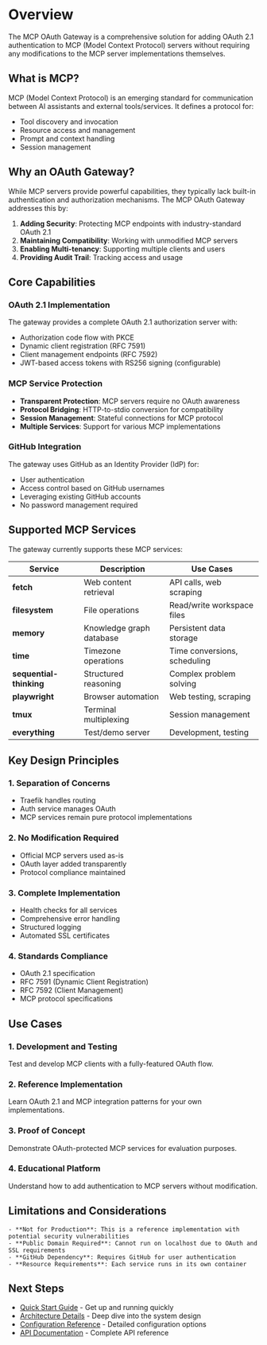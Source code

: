 # Overview

The MCP OAuth Gateway is a comprehensive solution for adding OAuth 2.1 authentication to MCP (Model Context Protocol) servers without requiring any modifications to the MCP server implementations themselves.

## What is MCP?

MCP (Model Context Protocol) is an emerging standard for communication between AI assistants and external tools/services. It defines a protocol for:
- Tool discovery and invocation
- Resource access and management
- Prompt and context handling
- Session management

## Why an OAuth Gateway?

While MCP servers provide powerful capabilities, they typically lack built-in authentication and authorization mechanisms. The MCP OAuth Gateway addresses this by:

1. **Adding Security**: Protecting MCP endpoints with industry-standard OAuth 2.1
2. **Maintaining Compatibility**: Working with unmodified MCP servers
3. **Enabling Multi-tenancy**: Supporting multiple clients and users
4. **Providing Audit Trail**: Tracking access and usage

## Core Capabilities

### OAuth 2.1 Implementation

The gateway provides a complete OAuth 2.1 authorization server with:
- Authorization code flow with PKCE
- Dynamic client registration (RFC 7591)
- Client management endpoints (RFC 7592)
- JWT-based access tokens with RS256 signing (configurable)

### MCP Service Protection

- **Transparent Protection**: MCP servers require no OAuth awareness
- **Protocol Bridging**: HTTP-to-stdio conversion for compatibility
- **Session Management**: Stateful connections for MCP protocol
- **Multiple Services**: Support for various MCP implementations

### GitHub Integration

The gateway uses GitHub as an Identity Provider (IdP) for:
- User authentication
- Access control based on GitHub usernames
- Leveraging existing GitHub accounts
- No password management required

## Supported MCP Services

The gateway currently supports these MCP services:

| Service | Description | Use Cases |
|---------|-------------|-----------|
| **fetch** | Web content retrieval | API calls, web scraping |
| **filesystem** | File operations | Read/write workspace files |
| **memory** | Knowledge graph database | Persistent data storage |
| **time** | Timezone operations | Time conversions, scheduling |
| **sequential-thinking** | Structured reasoning | Complex problem solving |
| **playwright** | Browser automation | Web testing, scraping |
| **tmux** | Terminal multiplexing | Session management |
| **everything** | Test/demo server | Development, testing |

## Key Design Principles

### 1. **Separation of Concerns**
- Traefik handles routing
- Auth service manages OAuth
- MCP services remain pure protocol implementations

### 2. **No Modification Required**
- Official MCP servers used as-is
- OAuth layer added transparently
- Protocol compliance maintained

### 3. **Complete Implementation**
- Health checks for all services
- Comprehensive error handling
- Structured logging
- Automated SSL certificates

### 4. **Standards Compliance**
- OAuth 2.1 specification
- RFC 7591 (Dynamic Client Registration)
- RFC 7592 (Client Management)
- MCP protocol specifications

## Use Cases

### 1. **Development and Testing**
Test and develop MCP clients with a fully-featured OAuth flow.

### 2. **Reference Implementation**
Learn OAuth 2.1 and MCP integration patterns for your own implementations.

### 3. **Proof of Concept**
Demonstrate OAuth-protected MCP services for evaluation purposes.

### 4. **Educational Platform**
Understand how to add authentication to MCP servers without modification.

## Limitations and Considerations

```{warning}
- **Not for Production**: This is a reference implementation with potential security vulnerabilities
- **Public Domain Required**: Cannot run on localhost due to OAuth and SSL requirements
- **GitHub Dependency**: Requires GitHub for user authentication
- **Resource Requirements**: Each service runs in its own container
```

## Next Steps

- [Quick Start Guide](installation/quick-start.md) - Get up and running quickly
- [Architecture Details](architecture.md) - Deep dive into the system design
- [Configuration Reference](installation/configuration.md) - Detailed configuration options
- [API Documentation](api/oauth-endpoints.md) - Complete API reference